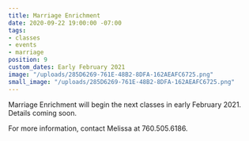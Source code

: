 ```yaml
---
title: Marriage Enrichment
date: 2020-09-22 19:00:00 -07:00
tags:
- classes
- events
- marriage
position: 9
custom_dates: Early February 2021
image: "/uploads/285D6269-761E-48B2-8DFA-162AEAFC6725.png"
small_image: "/uploads/285D6269-761E-48B2-8DFA-162AEAFC6725.png"
---
```


Marriage Enrichment  will begin the next classes in early February 2021. Details coming soon.

For more information, contact Melissa at 760.505.6186.